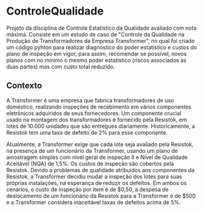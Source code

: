 # ControleQualidade
Projeto da disciplina de Controle Estatístico da Qualidade avaliado com nota máxima. Consiste em um estudo de caso de "Controle da Qualidade na Produção de Transformadores da Empresa Transformer", no qual foi criado um código pyhton para realizar diagnóstico do poder estatístico e custos do plano de inspeção em vigor, para assim, recomendar se possível, novos planos com no mínimo o mesmo poder estatístico (riscos associados às duas partes) mas com custo total reduzido.

## Contexto
A Transformer é uma empresa que fabrica transformadores de uso doméstico, realizando inspeções de recebimento em vários componentes eletrônicos adquiridos de seus fornecedores. Um componente crucial usado na montagem dos transformadores é fornecido pela Resistok, em lotes de 10.000 unidades que são entregues diariamente. Historicamente, a Resistok tem uma taxa de defeito de 2% para esse componente.

Atualmente, a Transformer exige que cada lote seja avaliado pela Resistok, na presença de um funcionário da Transformer, usando um plano de amostragem simples com nível geral de inspeção II e Nível de Qualidade Aceitável (NQA) de 1,5%. Os custos de inspeção são cobertos pela Resistok. Devido a problemas de qualidade atribuídos aos componentes da Resistok, a Transformer decidiu mudar a inspeção dos lotes para suas próprias instalações, na esperança de reduzir os defeitos. Em ambos os cenários, o custo de inspeção por item é de $0,50, a despesa de deslocamento de um funcionário da Resistok para a Transformer é de $500 e a Transformer considera inaceitável taxas de defeitos acima de 5%.
